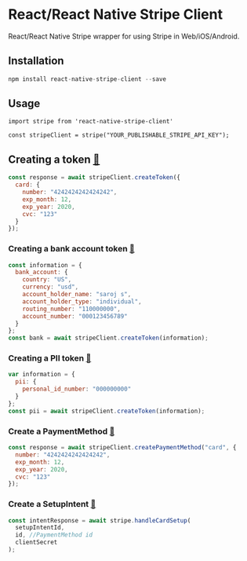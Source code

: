 # React/React Native Stripe Client

React/React Native Stripe wrapper for using Stripe in Web/iOS/Android.

## Installation

```javascript
npm install react-native-stripe-client --save
```

## Usage

`import stripe from 'react-native-stripe-client'`

`const stripeClient = stripe("YOUR_PUBLISHABLE_STRIPE_API_KEY");`

## Creating a token [:link:](https://stripe.com/docs/api/tokens/create_card)

```javascript
const response = await stripeClient.createToken({
  card: {
    number: "4242424242424242",
    exp_month: 12,
    exp_year: 2020,
    cvc: "123"
  }
});
```

### Creating a bank account token [:link:](https://stripe.com/docs/api/tokens/create_bank_account)

```javascript
const information = {
  bank_account: {
    country: "US",
    currency: "usd",
    account_holder_name: "saroj s",
    account_holder_type: "individual",
    routing_number: "110000000",
    account_number: "000123456789"
  }
};
const bank = await stripeClient.createToken(information);
```

### Creating a PII token [:link:](https://stripe.com/docs/api/tokens/create_pii)

```javascript
var information = {
  pii: {
    personal_id_number: "000000000"
  }
};
const pii = await stripeClient.createToken(information);
```

### Create a PaymentMethod [:link:](https://stripe.com/docs/api/payment_methods/create)

```javascript
const response = await stripeClient.createPaymentMethod("card", {
  number: "4242424242424242",
  exp_month: 12,
  exp_year: 2020,
  cvc: "123"
});
```

### Create a SetupIntent [:link:](https://stripe.com/docs/api/setup_intents/create)

```javascript
const intentResponse = await stripe.handleCardSetup(
  setupIntentId,
  id, //PaymentMethod id
  clientSecret
);
```
